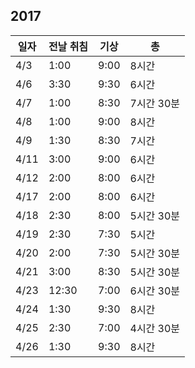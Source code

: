 ## 2017

| 일자 | 전날 취침 | 기상 | 총 |
|---|---|---|---|
| 4/3 | 1:00 | 9:00 | 8시간 |
| 4/6 | 3:30 | 9:30 | 6시간 |
| 4/7 | 1:00 | 8:30 | 7시간 30분 |
| 4/8 | 1:00 | 9:00 | 8시간 |
| 4/9 | 1:30 | 8:30 | 7시간 |
| 4/11 | 3:00 | 9:00 | 6시간 |
| 4/12 | 2:00 | 8:00 | 6시간 |
| 4/17 | 2:00 | 8:00 | 6시간 |
| 4/18 | 2:30 | 8:00 | 5시간 30분 |
| 4/19 | 2:30 | 7:30 | 5시간 |
| 4/20 | 2:00 | 7:30 | 5시간 30분 |
| 4/21 | 3:00 | 8:30 | 5시간 30분 |
| 4/23 | 12:30 | 7:00 | 6시간 30분 |
| 4/24 | 1:30 | 9:30 | 8시간 |
| 4/25 | 2:30 | 7:00 | 4시간 30분 |
| 4/26 | 1:30 | 9:30 | 8시간 |
